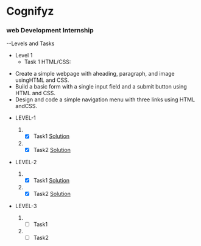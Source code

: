 # Cognifyz

### web Development Internship

--Levels and Tasks


- Level 1
  - Task 1 HTML/CSS:

* Create a simple webpage with aheading, paragraph, and image usingHTML and CSS.
* Build a basic form with a single input field and a submit button using HTML and CSS.
* Design and code a simple navigation menu with three links using HTML andCSS.


- LEVEL-1
  
  1. - [x] Task1   [Solution]()
  2. - [x] Task2   [Solution]()
           
- LEVEL-2
  
  1. - [x] Task1   [Solution]()
  2. - [x] Task2   [Solution]()

- LEVEL-3
  
  1. - [ ] Task1
  2. - [ ] Task2
